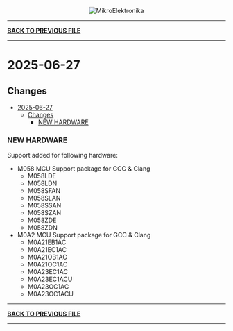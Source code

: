 <p align="center">
  <img src="http://www.mikroe.com/img/designs/beta/logo_small.png?raw=true" alt="MikroElektronika"/>
</p>

---

**[BACK TO PREVIOUS FILE](../changelog.md)**

---

# 2025-06-27

## Changes

- [2025-06-27](#2025-06-27)
  - [Changes](#changes)
    - [NEW HARDWARE](#new-hardware)

### NEW HARDWARE

Support added for following hardware:

+ M058 MCU Support package for GCC & Clang
  + M058LDE
  + M058LDN
  + M058SFAN
  + M058SLAN
  + M058SSAN
  + M058SZAN
  + M058ZDE
  + M058ZDN
+ M0A2 MCU Support package for GCC & Clang
  + M0A21EB1AC
  + M0A21EC1AC
  + M0A21OB1AC
  + M0A21OC1AC
  + M0A23EC1AC
  + M0A23EC1ACU
  + M0A23OC1AC
  + M0A23OC1ACU

---

**[BACK TO PREVIOUS FILE](../changelog.md)**

---
